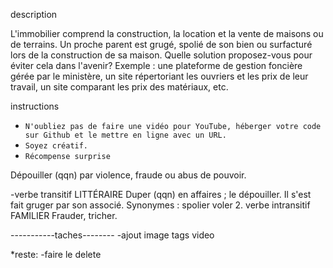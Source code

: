 description 

L'immobilier comprend la construction, la location et la vente de maisons ou de terrains. Un proche parent est grugé, spolié de son bien ou surfacturé lors de la construction de sa maison. Quelle solution proposez-vous pour éviter cela dans l'avenir? Exemple : une plateforme de gestion foncière gérée par le ministère, un site répertoriant les ouvriers et les prix de leur travail, un site comparant les prix des matériaux, etc.


instructions 
 - `N'oubliez pas de faire une vidéo pour YouTube, héberger votre code sur Github et le mettre en ligne avec un URL.`
 - `Soyez créatif.`
 - `Récompense surprise`


Dépouiller (qqn) par violence, fraude ou abus de pouvoir.

-verbe transitif
LITTÉRAIRE
Duper (qqn) en affaires ; le dépouiller.
Il s'est fait gruger par son associé.
Synonymes :
spolier
voler
2.
verbe intransitif
FAMILIER
Frauder, tricher.

-----------taches--------
    -ajout image tags video


*reste:
    -faire le delete
